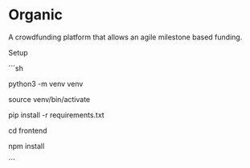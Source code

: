 # Organic
A crowdfunding platform that allows an agile milestone based funding.


Setup

´´´sh

python3 -m venv venv

source venv/bin/activate

pip install -r requirements.txt

cd frontend

npm install

´´´